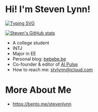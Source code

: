 # Hi! I'm Steven Lynn!

[![Typing SVG](https://readme-typing-svg.demolab.com/?lines=Hello!;你好!;こんにちは;привет)](https://git.io/typing-svg)

[![Steven's GitHub stats](https://github-readme-stats.vercel.app/api?username=gst-be)](https://github.com/anuraghazra/github-readme-stats)

- A college student
- INTJ
- Major in EE 
- Personal blog: [bebebe.be](https://bebebe.be)
- Co-founder & editor of [AI Pulse](https://aipulse.one)
- How to reach me: [stvlynn@icloud.com](mailto://i@stv.lol)

# More About Me
- https://bento.me/stevenlynn

